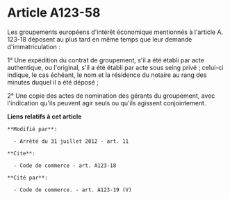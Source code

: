 # Article A123-58

Les groupements européens d'intérêt économique mentionnés à l'article A. 123-18 déposent au plus tard en même temps que leur
demande d'immatriculation : 

1° Une expédition du contrat de groupement, s'il a été établi par acte authentique, ou l'original, s'il a été établi par acte
sous seing privé ; celui-ci indique, le cas échéant, le nom et la résidence du notaire au rang des minutes duquel il a été
déposé ; 

2° Une copie  des actes de nomination des gérants du groupement, avec l'indication qu'ils peuvent agir seuls ou qu'ils
agissent conjointement.

**Liens relatifs à cet article**

	**Modifié par**:

	  - Arrêté du 31 juillet 2012 - art. 11

	**Cite**:

	  - Code de commerce - art. A123-18

	**Cité par**:

	  - Code de commerce. - art. A123-19 (V)
